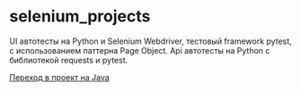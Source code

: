 # selenium_projects
UI автотесты на Python и Selenium Webdriver, тестовый framework pytest, с использованием паттерна Page Object.
Api автотесты на Python с библиотекой requests и pytest.

[Переход в проект на Java](https://gitlab.com/NikitaSivolobov/javadifferenttests)
